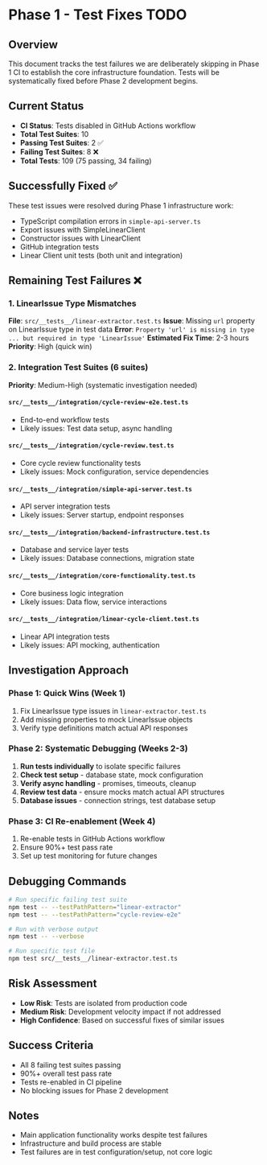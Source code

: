 # Phase 1 - Test Fixes TODO

## Overview
This document tracks the test failures we are deliberately skipping in Phase 1 CI to establish the core infrastructure foundation. Tests will be systematically fixed before Phase 2 development begins.

## Current Status
- **CI Status**: Tests disabled in GitHub Actions workflow
- **Total Test Suites**: 10
- **Passing Test Suites**: 2 ✅
- **Failing Test Suites**: 8 ❌
- **Total Tests**: 109 (75 passing, 34 failing)

## Successfully Fixed ✅
These test issues were resolved during Phase 1 infrastructure work:
- TypeScript compilation errors in `simple-api-server.ts`
- Export issues with SimpleLinearClient
- Constructor issues with LinearClient
- GitHub integration tests
- Linear Client unit tests (both unit and integration)

## Remaining Test Failures ❌

### 1. LinearIssue Type Mismatches
**File**: `src/__tests__/linear-extractor.test.ts`
**Issue**: Missing `url` property on LinearIssue type in test data
**Error**: `Property 'url' is missing in type ... but required in type 'LinearIssue'`
**Estimated Fix Time**: 2-3 hours
**Priority**: High (quick win)

### 2. Integration Test Suites (6 suites)
**Priority**: Medium-High (systematic investigation needed)

#### `src/__tests__/integration/cycle-review-e2e.test.ts`
- End-to-end workflow tests
- Likely issues: Test data setup, async handling

#### `src/__tests__/integration/cycle-review.test.ts`
- Core cycle review functionality tests
- Likely issues: Mock configuration, service dependencies

#### `src/__tests__/integration/simple-api-server.test.ts`
- API server integration tests
- Likely issues: Server startup, endpoint responses

#### `src/__tests__/integration/backend-infrastructure.test.ts`
- Database and service layer tests
- Likely issues: Database connections, migration state

#### `src/__tests__/integration/core-functionality.test.ts`
- Core business logic integration
- Likely issues: Data flow, service interactions

#### `src/__tests__/integration/linear-cycle-client.test.ts`
- Linear API integration tests
- Likely issues: API mocking, authentication

## Investigation Approach

### Phase 1: Quick Wins (Week 1)
1. Fix LinearIssue type issues in `linear-extractor.test.ts`
2. Add missing properties to mock LinearIssue objects
3. Verify type definitions match actual API responses

### Phase 2: Systematic Debugging (Weeks 2-3)
1. **Run tests individually** to isolate specific failures
2. **Check test setup** - database state, mock configuration
3. **Verify async handling** - promises, timeouts, cleanup
4. **Review test data** - ensure mocks match actual API structures
5. **Database issues** - connection strings, test database setup

### Phase 3: CI Re-enablement (Week 4)
1. Re-enable tests in GitHub Actions workflow
2. Ensure 90%+ test pass rate
3. Set up test monitoring for future changes

## Debugging Commands
```bash
# Run specific failing test suite
npm test -- --testPathPattern="linear-extractor"
npm test -- --testPathPattern="cycle-review-e2e"

# Run with verbose output
npm test -- --verbose

# Run specific test file
npm test src/__tests__/linear-extractor.test.ts
```

## Risk Assessment
- **Low Risk**: Tests are isolated from production code
- **Medium Risk**: Development velocity impact if not addressed
- **High Confidence**: Based on successful fixes of similar issues

## Success Criteria
- All 8 failing test suites passing
- 90%+ overall test pass rate
- Tests re-enabled in CI pipeline
- No blocking issues for Phase 2 development

## Notes
- Main application functionality works despite test failures
- Infrastructure and build process are stable
- Test failures are in test configuration/setup, not core logic